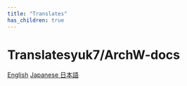 ```yaml
---
title: "Translates"
has_children: true
---
```


# Translatesyuk7/ArchW-docs

[English](../README.md)
[Japanese 日本語](ja-JP/README.md)